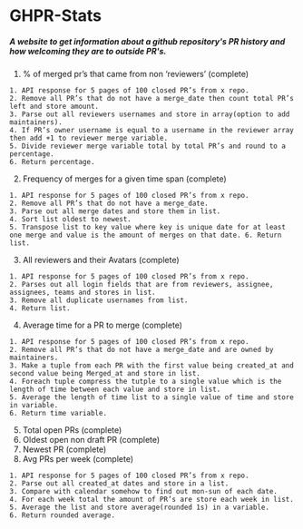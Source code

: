 # GHPR-Stats
##### A website to get information about a github repository's PR history and how welcoming they are to outside PR's.


1. % of merged pr’s that came from non ‘reviewers’ (complete)
``` 
1. API response for 5 pages of 100 closed PR’s from x repo. 
2. Remove all PR’s that do not have a merge_date then count total PR’s left and store amount. 
3. Parse out all reviewers usernames and store in array(option to add maintainers). 
4. If PR’s owner username is equal to a username in the reviewer array then add +1 to reviewer merge variable. 
5. Divide reviewer merge variable total by total PR’s and round to a percentage. 
6. Return percentage.
```

2. Frequency of merges for a given time span (complete)
``` 
1. API response for 5 pages of 100 closed PR’s from x repo. 
2. Remove all PR’s that do not have a merge_date. 
3. Parse out all merge dates and store them in list. 
4. Sort list oldest to newest. 
5. Transpose list to key value where key is unique date for at least one merge and value is the amount of merges on that date. 6. Return list.
```
3. All reviewers and their Avatars (complete)
``` 
1. API response for 5 pages of 100 closed PR’s from x repo. 
2. Parses out all login fields that are from reviewers, assignee, assignees, teams and stores in list. 
3. Remove all duplicate usernames from list. 
4. Return list.
```
4. Average time for a PR to merge (complete)
``` 
1. API response for 5 pages of 100 closed PR’s from x repo. 
2. Remove all PR’s that do not have a merge_date and are owned by maintainers. 
3. Make a tuple from each PR with the first value being created_at and second value being Merged_at and store in list. 
4. Foreach tuple compress the tutple to a single value which is the length of time between each value and store in list. 
5. Average the length of time list to a single value of time and store in variable. 
6. Return time variable.
```
5. Total open PRs (complete)
6. Oldest open non draft PR (complete)
7. Newest PR (complete)
8. Avg PRs per week (complete)
``` 
1. API response for 5 pages of 100 closed PR’s from x repo. 
2. Parse out all created_at dates and store in a list. 
3. Compare with calendar somehow to find out mon-sun of each date. 
4. For each week total the amount of PR’s are store each week in list. 
5. Average the list and store average(rounded 1s) in a variable. 
6. Return rounded average.
```

